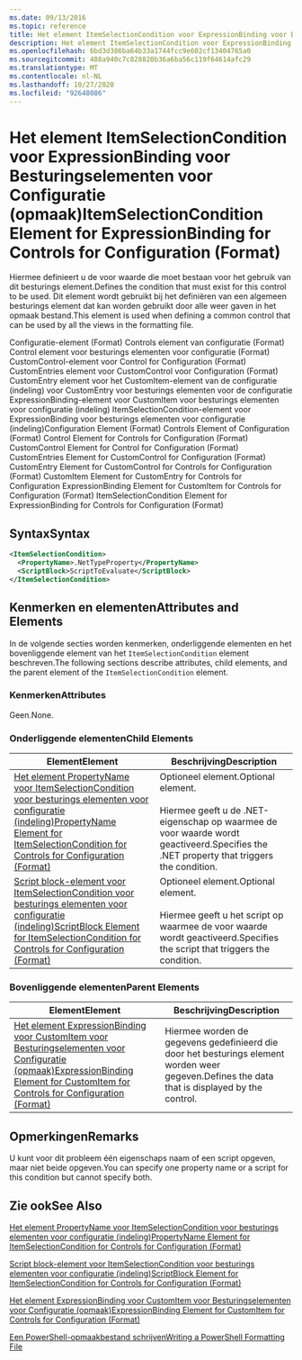 ```yaml
---
ms.date: 09/13/2016
ms.topic: reference
title: Het element ItemSelectionCondition voor ExpressionBinding voor Besturingselementen voor Configuratie (opmaak)
description: Het element ItemSelectionCondition voor ExpressionBinding voor Besturingselementen voor Configuratie (opmaak)
ms.openlocfilehash: 6bd3d386ba64b33a1744fcc9e602cf13404765a0
ms.sourcegitcommit: 488a940c7c828820b36a6ba56c119f64614afc29
ms.translationtype: MT
ms.contentlocale: nl-NL
ms.lasthandoff: 10/27/2020
ms.locfileid: "92648086"
---
```

# <a name="itemselectioncondition-element-for-expressionbinding-for-controls-for-configuration-format"></a><span data-ttu-id="53ae9-103">Het element ItemSelectionCondition voor ExpressionBinding voor Besturingselementen voor Configuratie (opmaak)</span><span class="sxs-lookup"><span data-stu-id="53ae9-103">ItemSelectionCondition Element for ExpressionBinding for Controls for Configuration (Format)</span></span>

<span data-ttu-id="53ae9-104">Hiermee definieert u de voor waarde die moet bestaan voor het gebruik van dit besturings element.</span><span class="sxs-lookup"><span data-stu-id="53ae9-104">Defines the condition that must exist for this control to be used.</span></span> <span data-ttu-id="53ae9-105">Dit element wordt gebruikt bij het definiëren van een algemeen besturings element dat kan worden gebruikt door alle weer gaven in het opmaak bestand.</span><span class="sxs-lookup"><span data-stu-id="53ae9-105">This element is used when defining a common control that can be used by all the views in the formatting file.</span></span>

<span data-ttu-id="53ae9-106">Configuratie-element (Format) Controls element van configuratie (Format) Control element voor besturings elementen voor configuratie (Format) CustomControl-element voor Control for Configuration (Format) CustomEntries element voor CustomControl voor Configuration (Format) CustomEntry element voor het CustomItem-element van de configuratie (indeling) voor CustomEntry voor besturings elementen voor de configuratie ExpressionBinding-element voor CustomItem voor besturings elementen voor configuratie (indeling) ItemSelectionCondition-element voor ExpressionBinding voor besturings elementen voor configuratie (indeling)</span><span class="sxs-lookup"><span data-stu-id="53ae9-106">Configuration Element (Format) Controls Element of Configuration (Format) Control Element for Controls for Configuration (Format) CustomControl Element for Control for Configuration (Format) CustomEntries Element for CustomControl for Configuration (Format) CustomEntry Element for CustomControl for Controls for Configuration (Format) CustomItem Element for CustomEntry for Controls for Configuration ExpressionBinding Element for CustomItem for Controls for Configuration (Format) ItemSelectionCondition Element for ExpressionBinding for Controls for Configuration (Format)</span></span>

## <a name="syntax"></a><span data-ttu-id="53ae9-107">Syntax</span><span class="sxs-lookup"><span data-stu-id="53ae9-107">Syntax</span></span>

```xml
<ItemSelectionCondition>
  <PropertyName>.NetTypeProperty</PropertyName>
  <ScriptBlock>ScriptToEvaluate</ScriptBlock>
</ItemSelectionCondition>
```

## <a name="attributes-and-elements"></a><span data-ttu-id="53ae9-108">Kenmerken en elementen</span><span class="sxs-lookup"><span data-stu-id="53ae9-108">Attributes and Elements</span></span>

<span data-ttu-id="53ae9-109">In de volgende secties worden kenmerken, onderliggende elementen en het bovenliggende element van het `ItemSelectionCondition` element beschreven.</span><span class="sxs-lookup"><span data-stu-id="53ae9-109">The following sections describe attributes, child elements, and the parent element of the `ItemSelectionCondition` element.</span></span>

### <a name="attributes"></a><span data-ttu-id="53ae9-110">Kenmerken</span><span class="sxs-lookup"><span data-stu-id="53ae9-110">Attributes</span></span>

<span data-ttu-id="53ae9-111">Geen.</span><span class="sxs-lookup"><span data-stu-id="53ae9-111">None.</span></span>

### <a name="child-elements"></a><span data-ttu-id="53ae9-112">Onderliggende elementen</span><span class="sxs-lookup"><span data-stu-id="53ae9-112">Child Elements</span></span>

|<span data-ttu-id="53ae9-113">Element</span><span class="sxs-lookup"><span data-stu-id="53ae9-113">Element</span></span>|<span data-ttu-id="53ae9-114">Beschrijving</span><span class="sxs-lookup"><span data-stu-id="53ae9-114">Description</span></span>|
|-------------|-----------------|
|[<span data-ttu-id="53ae9-115">Het element PropertyName voor ItemSelectionCondition voor besturings elementen voor configuratie (indeling)</span><span class="sxs-lookup"><span data-stu-id="53ae9-115">PropertyName Element for ItemSelectionCondition for Controls for Configuration (Format)</span></span>](./propertyname-element-for-itemseclectioncondition-for-controls-for-configuration-format.md)|<span data-ttu-id="53ae9-116">Optioneel element.</span><span class="sxs-lookup"><span data-stu-id="53ae9-116">Optional element.</span></span><br /><br /> <span data-ttu-id="53ae9-117">Hiermee geeft u de .NET-eigenschap op waarmee de voor waarde wordt geactiveerd.</span><span class="sxs-lookup"><span data-stu-id="53ae9-117">Specifies the .NET property that triggers the condition.</span></span>|
|[<span data-ttu-id="53ae9-118">Script block-element voor ItemSelectionCondition voor besturings elementen voor configuratie (indeling)</span><span class="sxs-lookup"><span data-stu-id="53ae9-118">ScriptBlock Element for ItemSelectionCondition for Controls for Configuration (Format)</span></span>](./scriptblock-element-for-itemseclectioncondition-for-controls-for-configuration-format.md)|<span data-ttu-id="53ae9-119">Optioneel element.</span><span class="sxs-lookup"><span data-stu-id="53ae9-119">Optional element.</span></span><br /><br /> <span data-ttu-id="53ae9-120">Hiermee geeft u het script op waarmee de voor waarde wordt geactiveerd.</span><span class="sxs-lookup"><span data-stu-id="53ae9-120">Specifies the script that triggers the condition.</span></span>|

### <a name="parent-elements"></a><span data-ttu-id="53ae9-121">Bovenliggende elementen</span><span class="sxs-lookup"><span data-stu-id="53ae9-121">Parent Elements</span></span>

|<span data-ttu-id="53ae9-122">Element</span><span class="sxs-lookup"><span data-stu-id="53ae9-122">Element</span></span>|<span data-ttu-id="53ae9-123">Beschrijving</span><span class="sxs-lookup"><span data-stu-id="53ae9-123">Description</span></span>|
|-------------|-----------------|
|[<span data-ttu-id="53ae9-124">Het element ExpressionBinding voor CustomItem voor Besturingselementen voor Configuratie (opmaak)</span><span class="sxs-lookup"><span data-stu-id="53ae9-124">ExpressionBinding Element for CustomItem for Controls for Configuration (Format)</span></span>](./expressionbinding-element-for-customitem-for-controls-for-configuration-format.md)|<span data-ttu-id="53ae9-125">Hiermee worden de gegevens gedefinieerd die door het besturings element worden weer gegeven.</span><span class="sxs-lookup"><span data-stu-id="53ae9-125">Defines the data that is displayed by the control.</span></span>|

## <a name="remarks"></a><span data-ttu-id="53ae9-126">Opmerkingen</span><span class="sxs-lookup"><span data-stu-id="53ae9-126">Remarks</span></span>

<span data-ttu-id="53ae9-127">U kunt voor dit probleem één eigenschaps naam of een script opgeven, maar niet beide opgeven.</span><span class="sxs-lookup"><span data-stu-id="53ae9-127">You can specify one property name or a script for this condition but cannot specify both.</span></span>

## <a name="see-also"></a><span data-ttu-id="53ae9-128">Zie ook</span><span class="sxs-lookup"><span data-stu-id="53ae9-128">See Also</span></span>

[<span data-ttu-id="53ae9-129">Het element PropertyName voor ItemSelectionCondition voor besturings elementen voor configuratie (indeling)</span><span class="sxs-lookup"><span data-stu-id="53ae9-129">PropertyName Element for ItemSelectionCondition for Controls for Configuration (Format)</span></span>](./propertyname-element-for-itemseclectioncondition-for-controls-for-configuration-format.md)

[<span data-ttu-id="53ae9-130">Script block-element voor ItemSelectionCondition voor besturings elementen voor configuratie (indeling)</span><span class="sxs-lookup"><span data-stu-id="53ae9-130">ScriptBlock Element for ItemSelectionCondition for Controls for Configuration (Format)</span></span>](./scriptblock-element-for-itemseclectioncondition-for-controls-for-configuration-format.md)

[<span data-ttu-id="53ae9-131">Het element ExpressionBinding voor CustomItem voor Besturingselementen voor Configuratie (opmaak)</span><span class="sxs-lookup"><span data-stu-id="53ae9-131">ExpressionBinding Element for CustomItem for Controls for Configuration (Format)</span></span>](./expressionbinding-element-for-customitem-for-controls-for-configuration-format.md)

[<span data-ttu-id="53ae9-132">Een PowerShell-opmaakbestand schrijven</span><span class="sxs-lookup"><span data-stu-id="53ae9-132">Writing a PowerShell Formatting File</span></span>](./writing-a-powershell-formatting-file.md)
